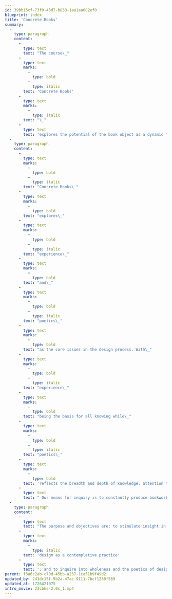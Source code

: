 ```yaml
---
id: 39bb15cf-73f0-43d7-b833-1aa1aa082ef0
blueprint: index
title: 'Concrete Books'
summary:
  -
    type: paragraph
    content:
      -
        type: text
        text: "The course\_"
      -
        type: text
        marks:
          -
            type: bold
          -
            type: italic
        text: 'Concrete Books'
      -
        type: text
        marks:
          -
            type: italic
        text: "\_"
      -
        type: text
        text: 'explores the potential of the book object as a dynamic form to incite feelings, ideas, and inspirations. In that potential the book as an object is viewed especially as an interactive time/space medium for a total (or hyper) experience wherein the “reader” (or user, or experiencer of the object) is both co-pilot and co-author unfolding a narrative of ideas from what is seen, touched, heard, performed, or read.'
  -
    type: paragraph
    content:
      -
        type: text
        marks:
          -
            type: bold
          -
            type: italic
        text: "Concrete Books\_"
      -
        type: text
        marks:
          -
            type: bold
        text: "explores\_"
      -
        type: text
        marks:
          -
            type: bold
          -
            type: italic
        text: "experience\_"
      -
        type: text
        marks:
          -
            type: bold
        text: "and\_"
      -
        type: text
        marks:
          -
            type: bold
          -
            type: italic
        text: "poetics\_"
      -
        type: text
        marks:
          -
            type: bold
        text: "as the core issues in the design process. With\_"
      -
        type: text
        marks:
          -
            type: bold
          -
            type: italic
        text: "experience\_"
      -
        type: text
        marks:
          -
            type: bold
        text: "being the basis for all knowing while\_"
      -
        type: text
        marks:
          -
            type: bold
          -
            type: italic
        text: "poetics\_"
      -
        type: text
        marks:
          -
            type: bold
        text: 'reflects the breadth and depth of knowledge, attention to these aspects help one tap into the depth of perception and innovation.'
      -
        type: text
        text: " Our means for inquiry is to constantly produce bookworks via experimentation and play, supplemented by an array of relational topics (semiotics, mindfulness, perennial philosophy, indeterminacy and the spiritual in art). To optimize studio experience for production some class time includes alternate means for work, play, insight and inspiration.\_"
  -
    type: paragraph
    content:
      -
        type: text
        text: "The purpose and objectives are: to stimulate insight in the student’s design process and creativity; to explore\_"
      -
        type: text
        marks:
          -
            type: italic
        text: 'design as a contemplative practice'
      -
        type: text
        text: '; and to inquire into wholeness and the poetics of design.'
parent: f3a6c2ab-c70d-45bb-a237-1ca51b9f49d2
updated_by: 241dc15f-5b2a-47ac-9111-7bcf1230f589
updated_at: 1726421075
intro_movie: 23cbks-2.0s_1.mp4
---
```

